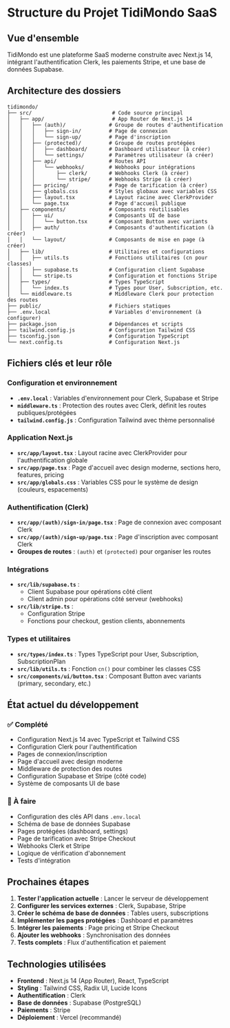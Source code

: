 # Structure du Projet TidiMondo SaaS

## Vue d'ensemble
TidiMondo est une plateforme SaaS moderne construite avec Next.js 14, intégrant l'authentification Clerk, les paiements Stripe, et une base de données Supabase.

## Architecture des dossiers

```
tidimondo/
├── src/                          # Code source principal
│   ├── app/                      # App Router de Next.js 14
│   │   ├── (auth)/              # Groupe de routes d'authentification
│   │   │   ├── sign-in/         # Page de connexion
│   │   │   └── sign-up/         # Page d'inscription
│   │   ├── (protected)/         # Groupe de routes protégées
│   │   │   ├── dashboard/       # Dashboard utilisateur (à créer)
│   │   │   └── settings/        # Paramètres utilisateur (à créer)
│   │   ├── api/                 # Routes API
│   │   │   └── webhooks/        # Webhooks pour intégrations
│   │   │       ├── clerk/       # Webhooks Clerk (à créer)
│   │   │       └── stripe/      # Webhooks Stripe (à créer)
│   │   ├── pricing/             # Page de tarification (à créer)
│   │   ├── globals.css          # Styles globaux avec variables CSS
│   │   ├── layout.tsx           # Layout racine avec ClerkProvider
│   │   └── page.tsx             # Page d'accueil publique
│   ├── components/              # Composants réutilisables
│   │   ├── ui/                  # Composants UI de base
│   │   │   └── button.tsx       # Composant Button avec variants
│   │   ├── auth/                # Composants d'authentification (à créer)
│   │   └── layout/              # Composants de mise en page (à créer)
│   ├── lib/                     # Utilitaires et configurations
│   │   ├── utils.ts             # Fonctions utilitaires (cn pour classes)
│   │   ├── supabase.ts          # Configuration client Supabase
│   │   └── stripe.ts            # Configuration et fonctions Stripe
│   ├── types/                   # Types TypeScript
│   │   └── index.ts             # Types pour User, Subscription, etc.
│   └── middleware.ts            # Middleware Clerk pour protection des routes
├── public/                      # Fichiers statiques
├── .env.local                   # Variables d'environnement (à configurer)
├── package.json                 # Dépendances et scripts
├── tailwind.config.js           # Configuration Tailwind CSS
├── tsconfig.json                # Configuration TypeScript
└── next.config.ts               # Configuration Next.js
```

## Fichiers clés et leur rôle

### Configuration et environnement

- **`.env.local`** : Variables d'environnement pour Clerk, Supabase et Stripe
- **`middleware.ts`** : Protection des routes avec Clerk, définit les routes publiques/protégées
- **`tailwind.config.js`** : Configuration Tailwind avec thème personnalisé

### Application Next.js

- **`src/app/layout.tsx`** : Layout racine avec ClerkProvider pour l'authentification globale
- **`src/app/page.tsx`** : Page d'accueil avec design moderne, sections hero, features, pricing
- **`src/app/globals.css`** : Variables CSS pour le système de design (couleurs, espacements)

### Authentification (Clerk)

- **`src/app/(auth)/sign-in/page.tsx`** : Page de connexion avec composant Clerk
- **`src/app/(auth)/sign-up/page.tsx`** : Page d'inscription avec composant Clerk
- **Groupes de routes** : `(auth)` et `(protected)` pour organiser les routes

### Intégrations

- **`src/lib/supabase.ts`** : 
  - Client Supabase pour opérations côté client
  - Client admin pour opérations côté serveur (webhooks)
- **`src/lib/stripe.ts`** : 
  - Configuration Stripe
  - Fonctions pour checkout, gestion clients, abonnements

### Types et utilitaires

- **`src/types/index.ts`** : Types TypeScript pour User, Subscription, SubscriptionPlan
- **`src/lib/utils.ts`** : Fonction `cn()` pour combiner les classes CSS
- **`src/components/ui/button.tsx`** : Composant Button avec variants (primary, secondary, etc.)

## État actuel du développement

### ✅ Complété
- Configuration Next.js 14 avec TypeScript et Tailwind CSS
- Configuration Clerk pour l'authentification
- Pages de connexion/inscription
- Page d'accueil avec design moderne
- Middleware de protection des routes
- Configuration Supabase et Stripe (côté code)
- Système de composants UI de base

### 🚧 À faire
- Configuration des clés API dans `.env.local`
- Schéma de base de données Supabase
- Pages protégées (dashboard, settings)
- Page de tarification avec Stripe Checkout
- Webhooks Clerk et Stripe
- Logique de vérification d'abonnement
- Tests d'intégration

## Prochaines étapes

1. **Tester l'application actuelle** : Lancer le serveur de développement
2. **Configurer les services externes** : Clerk, Supabase, Stripe
3. **Créer le schéma de base de données** : Tables users, subscriptions
4. **Implémenter les pages protégées** : Dashboard et paramètres
5. **Intégrer les paiements** : Page pricing et Stripe Checkout
6. **Ajouter les webhooks** : Synchronisation des données
7. **Tests complets** : Flux d'authentification et paiement

## Technologies utilisées

- **Frontend** : Next.js 14 (App Router), React, TypeScript
- **Styling** : Tailwind CSS, Radix UI, Lucide Icons
- **Authentification** : Clerk
- **Base de données** : Supabase (PostgreSQL)
- **Paiements** : Stripe
- **Déploiement** : Vercel (recommandé)